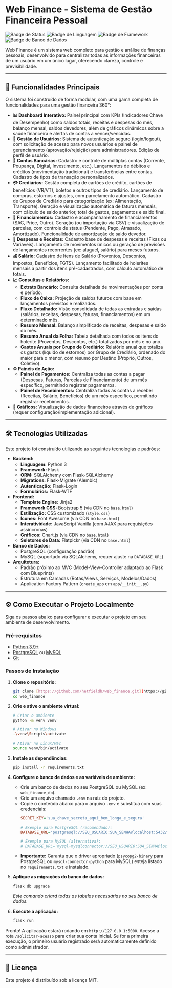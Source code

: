 # Web Finance - Sistema de Gestão Financeira Pessoal

![Badge de Status](https://img.shields.io/badge/status-em%20desenvolvimento-yellow)
![Badge de Linguagem](https://img.shields.io/badge/python-3.9%2B-blue)
![Badge de Framework](https://img.shields.io/badge/flask-2.x-orange)
![Badge de Banco de Dados](https://img.shields.io/badge/database-PostgreSQL%20%7C%20MySQL-purple)

Web Finance é um sistema web completo para gestão e análise de finanças pessoais, desenvolvido para centralizar todas as informações financeiras de um usuário em um único lugar, oferecendo clareza, controle e previsibilidade.

---

## 🚀 Funcionalidades Principais

O sistema foi construído de forma modular, com uma gama completa de funcionalidades para uma gestão financeira 360°:

* **📊 Dashboard Interativo:** Painel principal com KPIs (Indicadores Chave de Desempenho) como saldos totais, receitas e despesas do mês, balanço mensal, saldos devedores, além de gráficos dinâmicos sobre a saúde financeira e alertas de contas a vencer/vencidas.
* **👤 Gestão de Usuários:** Sistema de autenticação seguro (login/logout), com solicitação de acesso para novos usuários e painel de gerenciamento (aprovação/rejeição) para administradores. Edição de perfil de usuário.
* **🏦 Contas Bancárias:** Cadastro e controle de múltiplas contas (Corrente, Poupança, Digital, Investimento, etc.). Lançamentos de débitos e créditos (movimentação tradicional) e transferências entre contas. Cadastro de tipos de transação personalizados.
* **💳 Crediários:** Gestão completa de cartões de crédito, cartões de benefícios (VR/VT), boletos e outros tipos de crediário. Lançamento de compras, estornos e ajustes, com parcelamento automático. Cadastro de Grupos de Crediário para categorização (ex: Alimentação, Transporte). Geração e visualização automática de faturas mensais, com cálculo de saldo anterior, total de gastos, pagamentos e saldo final.
* **💸 Financiamentos:** Cadastro e acompanhamento de financiamentos (SAC, Price, Outro). Geração (ou importação via CSV) e visualização de parcelas, com controle de status (Pendente, Pago, Atrasado, Amortizado). Funcionalidade de amortização de saldo devedor.
* **🧾 Despesas e Receitas:** Cadastro base de despesas e receitas (Fixas ou Variáveis). Lançamento de movimentos únicos ou geração de previsões de lançamentos recorrentes (ex: aluguel, salário) para meses futuros.
* **💰 Salário:** Cadastro de Itens de Salário (Proventos, Descontos, Impostos, Benefícios, FGTS). Lançamento facilitado de holerites mensais a partir dos itens pré-cadastrados, com cálculo automático de totais.
* **📈 Consultas e Relatórios:**
    * **Extrato Bancário:** Consulta detalhada de movimentações por conta e período.
    * **Fluxo de Caixa:** Projeção de saldos futuros com base em lançamentos previstos e realizados.
    * **Fluxo Detalhado:** Visão consolidada de todas as entradas e saídas (salários, receitas, despesas, faturas, financiamentos) em um determinado mês.
    * **Resumo Mensal:** Balanço simplificado de receitas, despesas e saldo do mês.
    * **Resumo Anual da Folha:** Tabela detalhada com todos os itens do holerite (Proventos, Descontos, etc.) totalizados por mês e no ano.
    * **Gastos Anuais por Grupo de Crediário:** Relatório anual que totaliza os gastos (líquido de estornos) por Grupo de Crediário, ordenado do maior para o menor, com resumo por Destino (Próprio, Outros, Coletivo).
* **⚙️ Painéis de Ação:**
    * **Painel de Pagamentos:** Centraliza todas as contas a pagar (Despesas, Faturas, Parcelas de Financiamento) de um mês específico, permitindo registrar pagamentos.
    * **Painel de Recebimentos:** Centraliza todas as contas a receber (Receitas, Salário, Benefícios) de um mês específico, permitindo registrar recebimentos.
* **🎨 Gráficos:** Visualização de dados financeiros através de gráficos (requer configuração/implementação adicional).

---

## 🛠️ Tecnologias Utilizadas

Este projeto foi construído utilizando as seguintes tecnologias e padrões:

* **Backend:**
    * **Linguagem:** Python 3
    * **Framework:** Flask
    * **ORM:** SQLAlchemy com Flask-SQLAlchemy
    * **Migrations:** Flask-Migrate (Alembic)
    * **Autenticação:** Flask-Login
    * **Formulários:** Flask-WTF
* **Frontend:**
    * **Template Engine:** Jinja2
    * **Framework CSS:** Bootstrap 5 (via CDN no `base.html`)
    * **Estilização:** CSS customizado (`style.css`)
    * **Ícones:** Font Awesome (via CDN no `base.html`)
    * **Interatividade:** JavaScript Vanilla (com AJAX para requisições assíncronas)
    * **Gráficos:** Chart.js (via CDN no `base.html`)
    * **Seletores de Data:** Flatpickr (via CDN no `base.html`)
* **Banco de Dados:**
    * PostgreSQL (configuração padrão)
    * MySQL (suportado via SQLAlchemy, requer ajuste na `DATABASE_URL`)
* **Arquitetura:**
    * Padrão próximo ao MVC (Model-View-Controller adaptado ao Flask com Blueprints)
    * Estrutura em Camadas (Rotas/Views, Serviços, Modelos/Dados)
    * Application Factory Pattern (`create_app` em `app/__init__.py`)

---

## ⚙️ Como Executar o Projeto Localmente

Siga os passos abaixo para configurar e executar o projeto em seu ambiente de desenvolvimento.

### Pré-requisitos

* [Python 3.9+](https://www.python.org/)
* [PostgreSQL](https://www.postgresql.org/download/) ou [MySQL](https://www.mysql.com/downloads/)
* [Git](https://git-scm.com/)

### Passos de Instalação

1.  **Clone o repositório:**
    ```bash
    git clone [https://github.com/hetfieldh/web_finance.git](https://github.com/hetfieldh/web_finance.git)
    cd web_finance
    ```

2.  **Crie e ative o ambiente virtual:**
    ```bash
    # Criar o ambiente
    python -m venv venv

    # Ativar no Windows
    .\venv\Scripts\activate

    # Ativar no Linux/Mac
    source venv/bin/activate
    ```

3.  **Instale as dependências:**
    ```bash
    pip install -r requirements.txt
    ```

4.  **Configure o banco de dados e as variáveis de ambiente:**
    * Crie um banco de dados no seu PostgreSQL ou MySQL (ex: `web_finance_db`).
    * Crie um arquivo chamado `.env` na raiz do projeto.
    * Copie o conteúdo abaixo para o arquivo `.env` e substitua com suas credenciais:
        ```ini
        SECRET_KEY='sua_chave_secreta_aqui_bem_longa_e_segura'

        # Exemplo para PostgreSQL (recomendado):
        DATABASE_URL='postgresql://SEU_USUARIO:SUA_SENHA@localhost:5432/web_finance_db'

        # Exemplo para MySQL (alternativa):
        # DATABASE_URL='mysql+mysqlconnector://SEU_USUARIO:SUA_SENHA@localhost:3306/web_finance_db'
        ```
    * **Importante:** Garanta que o driver apropriado (`psycopg2-binary` para PostgreSQL ou `mysql-connector-python` para MySQL) esteja listado no `requirements.txt` e instalado.

5.  **Aplique as migrações do banco de dados:**
    ```bash
    flask db upgrade
    ```
    *Este comando criará todas as tabelas necessárias no seu banco de dados.*

6.  **Execute a aplicação:**
    ```bash
    flask run
    ```

Pronto! A aplicação estará rodando em `http://127.0.0.1:5000`. Acesse a rota `/solicitar-acesso` para criar sua conta inicial. Se for a primeira execução, o primeiro usuário registrado será automaticamente definido como administrador.

---

## 📄 Licença

Este projeto é distribuído sob a licença MIT.
